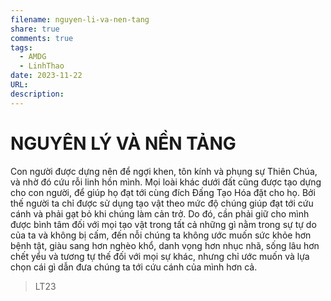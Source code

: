 ```yaml
---
filename: nguyen-li-va-nen-tang
share: true
comments: true
tags:
  - AMDG
  - LinhThao
date: 2023-11-22
URL: 
description: 
---
```

# NGUYÊN LÝ VÀ NỀN TẢNG

Con người được dựng nên để ngợi khen, tôn kính và phụng sự Thiên Chúa, và nhờ đó cứu rỗi linh hồn mình. Mọi loài khác dưới đất cũng được tạo dựng cho con người, để giúp họ đạt tới cùng đích Đấng Tạo Hóa đặt cho họ. Bởi thế người ta chỉ được sử dụng tạo vật theo mức độ chúng giúp đạt tới cứu cánh và phải gạt bỏ khi chúng làm cản trở. Do đó, cần phải giữ cho mình được bình tâm đối với mọi tạo vật trong tất cả những gì nằm trong sự tự do của ta và không bị cấm, đến nỗi chúng ta không ước muốn sức khỏe hơn bệnh tật, giàu sang hơn nghèo khổ, danh vọng hơn nhục nhã, sống lâu hơn chết yểu và tương tự thế đối với mọi sự khác, nhưng chỉ ước muốn và lựa chọn cái gì dẫn đưa chúng ta tới cứu cánh của mình hơn cả.

> LT23 
